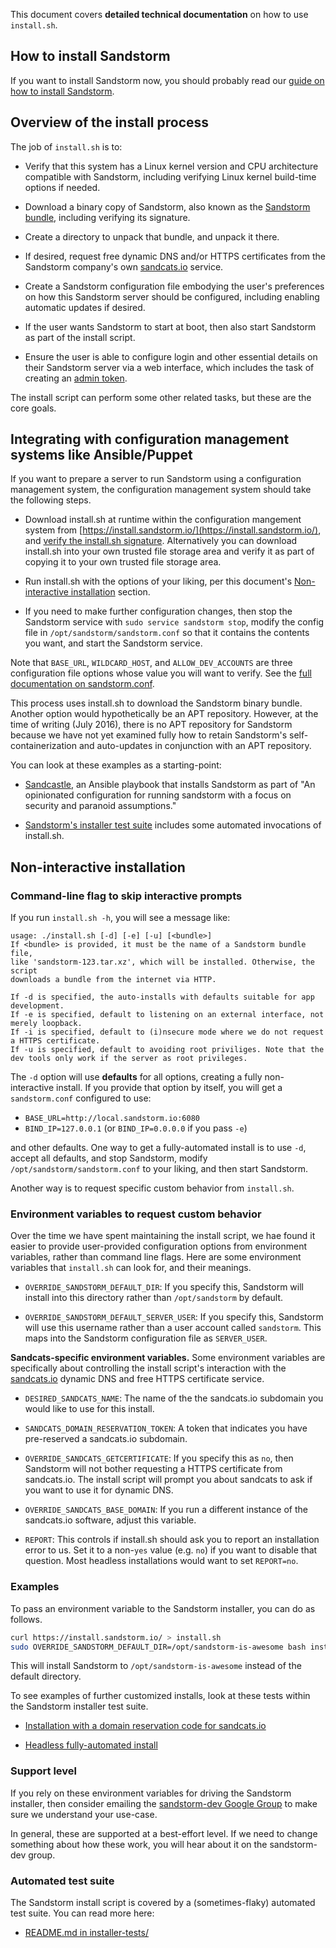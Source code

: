 This document covers **detailed technical documentation** on how to use `install.sh`.

## How to install Sandstorm

If you want to install Sandstorm now, you should probably read our [guide on how to install
Sandstorm](../install.md).

## Overview of the install process

The job of `install.sh` is to:

- Verify that this system has a Linux kernel version and CPU architecture compatible with Sandstorm,
  including verifying Linux kernel build-time options if needed.

- Download a binary copy of Sandstorm, also known as the [Sandstorm
  bundle](guide.md#sandstorm-itself), including verifying its signature.

- Create a directory to unpack that bundle, and unpack it there.

- If desired, request free dynamic DNS and/or HTTPS certificates from the Sandstorm company's own
  [sandcats.io](sandcats.md) service.

- Create a Sandstorm configuration file embodying the user's preferences on how this Sandstorm
  server should be configured, including enabling automatic updates if desired.

- If the user wants Sandstorm to start at boot, then also start Sandstorm as part of the install
  script.

- Ensure the user is able to configure login and other essential details on their Sandstorm server
  via a web interface, which includes the task of creating an [admin
  token](faq.md#how-do-i-log-in-if-there-s-a-problem-with-logging-in-via-the-web).

The install script can perform some other related tasks, but these are the core goals.

## Integrating with configuration management systems like Ansible/Puppet

If you want to prepare a server to run Sandstorm using a configuration management system, the
configuration management system should take the following steps.

- Download install.sh at runtime within the configuration mangement system from
  [https://install.sandstorm.io/](https://install.sandstorm.io/), and [verify the install.sh
  signature](../install.md#option-3-pgp-verified-install).  Alternatively you can download
  install.sh into your own trusted file storage area and verify it as part of copying it to your own
  trusted file storage area.

- Run install.sh with the options of your liking, per this document's [Non-interactive
  installation](#non-interactive-installation) section.

- If you need to make further configuration changes, then stop the Sandstorm service with `sudo
  service sandstorm stop`, modify the config file in `/opt/sandstorm/sandstorm.conf` so that it
  contains the contents you want, and start the Sandstorm service.

Note that `BASE_URL`, `WILDCARD_HOST`, and `ALLOW_DEV_ACCOUNTS` are three configuration file options
whose value you will want to verify. See the [full documentation on sandstorm.conf](config-file.md).

This process uses install.sh to download the Sandstorm binary bundle. Another option would
hypothetically be an APT repository. However, at the time of writing (July 2016), there is no APT
repository for Sandstorm because we have not yet examined fully how to retain Sandstorm's
self-containerization and auto-updates in conjunction with an APT repository.

You can look at these examples as a starting-point:

- [Sandcastle](https://github.com/iflowfor8hours/sandcastle), an Ansible playbook that installs
  Sandstorm as part of "An opinionated configuration for running sandstorm with a focus on security
  and paranoid assumptions."

- [Sandstorm's installer test suite](#examples) includes some automated invocations of install.sh.

## Non-interactive installation

### Command-line flag to skip interactive prompts

If you run `install.sh -h`, you will see a message like:

```
usage: ./install.sh [-d] [-e] [-u] [<bundle>]
If <bundle> is provided, it must be the name of a Sandstorm bundle file,
like 'sandstorm-123.tar.xz', which will be installed. Otherwise, the script
downloads a bundle from the internet via HTTP.

If -d is specified, the auto-installs with defaults suitable for app development.
If -e is specified, default to listening on an external interface, not merely loopback.
If -i is specified, default to (i)nsecure mode where we do not request a HTTPS certificate.
If -u is specified, default to avoiding root priviliges. Note that the dev tools only work if the server as root privileges.
```

The `-d` option will use **defaults** for all options, creating a fully non-interactive install.  If
you provide that option by itself, you will get a `sandstorm.conf` configured to use:

- `BASE_URL=http://local.sandstorm.io:6080`
- `BIND_IP=127.0.0.1` (or `BIND_IP=0.0.0.0` if you pass `-e`)

and other defaults. One way to get a fully-automated install is to use `-d`, accept all defaults,
and stop Sandstorm, modify `/opt/sandstorm/sandstorm.conf` to your liking, and then start Sandstorm.

Another way is to request specific custom behavior from `install.sh`.

### Environment variables to request custom behavior

Over the time we have spent maintaining the install script, we hae found it easier to provide
user-provided configuration options from environment variables, rather than command line flags. Here
are some environment variables that `install.sh` can look for, and their meanings.

- `OVERRIDE_SANDSTORM_DEFAULT_DIR`: If you specify this, Sandstorm will install into this
  directory rather than `/opt/sandstorm` by default.

- `OVERRIDE_SANDSTORM_DEFAULT_SERVER_USER`: If you specify this, Sandstorm will use this username
  rather than a user account called `sandstorm`. This maps into the Sandstorm configuration file as
  `SERVER_USER`.

**Sandcats-specific environment variables.** Some environment variables are specifically about
controlling the install script's interaction with the [sandcats.io](sandcats.md) dynamic DNS and
free HTTPS certificate service.

- `DESIRED_SANDCATS_NAME`: The name of the the sandcats.io subdomain you would like to use for this install.

- `SANDCATS_DOMAIN_RESERVATION_TOKEN`: A token that indicates you have pre-reserved a sandcats.io subdomain.

- `OVERRIDE_SANDCATS_GETCERTIFICATE`: If you specify this as `no`, then Sandstorm will not bother
  requesting a HTTPS certificate from sandcats.io. The install script will prompt you about sandcats
  to ask if you want to use it for dynamic DNS.

- `OVERRIDE_SANDCATS_BASE_DOMAIN`: If you run a different instance of the sandcats.io software,
  adjust this variable.

- `REPORT`: This controls if install.sh should ask you to report an installation error to us. Set
  it to a non-`yes` value (e.g. `no`) if you want to disable that question. Most headless installations
  would want to set `REPORT=no`.

### Examples

To pass an environment variable to the Sandstorm installer, you can do as follows.

```bash
curl https://install.sandstorm.io/ > install.sh
sudo OVERRIDE_SANDSTORM_DEFAULT_DIR=/opt/sandstorm-is-awesome bash install.sh -d
```

This will install Sandstorm to `/opt/sandstorm-is-awesome` instead of the default directory.

To see examples of further customized installs, look at these tests within the Sandstorm installer
test suite.

- [Installation with a domain reservation code for sandcats.io](https://github.com/sandstorm-io/sandstorm/blob/master/installer-tests/full-server-install-with-domain-reservation-token.t)

- [Headless fully-automated install](https://github.com/sandstorm-io/sandstorm/blob/master/installer-tests/automatic-dev-install-on-jessie.t)

### Support level

If you rely on these environment variables for driving the Sandstorm installer, then consider
emailing the [sandstorm-dev Google Group](https://groups.google.com/forum/#!forum/sandstorm-dev) to
make sure we understand your use-case.

In general, these are supported at a best-effort level. If we need to change something about how
these work, you will hear about it on the sandstorm-dev group.

### Automated test suite

The Sandstorm install script is covered by a (sometimes-flaky) automated test suite. You
can read more here:

- [README.md in installer-tests/](https://github.com/sandstorm-io/sandstorm/tree/master/installer-tests)
